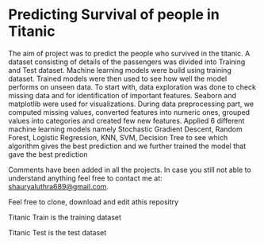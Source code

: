 # Predicting Survival of people in Titanic

The aim of project was to predict the people who survived in the titanic. A dataset consisting of details of the passengers was divided into Training and Test dataset. Machine learning models were build using training dataset. Trained models were then used to see how well the model performs on unseen data. 
To start with, data exploration was done to check missing data and for identification of important features. Seaborn and matplotlib were used for visualizations. During data preprocessing part, we computed missing values, converted features into numeric ones, grouped values into categories and created few new features. 
Applied 6 different machine learning models namely Stochastic Gradient Descent, Random Forest, Logistic Regression, KNN, SVM, Decision Tree to see which algorithm gives the best prediction and we further trained the model that gave the best prediction

Comments have been added in all the projects. In case you still not able to understand anything feel free to contact me at:
shauryaluthra689@gmail.com.

Feel free to clone, download and edit athis repositry

Titanic Train is the training dataset

Titanic Test is the test dataset

